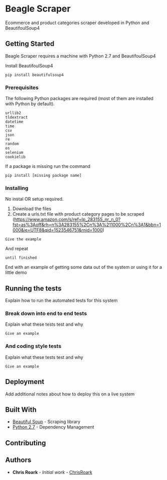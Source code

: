 # Beagle Scraper

Ecommerce and product categories scraper developed in Python and BeautifoulSoup4

## Getting Started

Beagle Scraper requires a machine with Python 2.7 and BeautifoulSoup4

Install BeautifoulSoup4
```
pip install beautifulsoup4
```

### Prerequisites

The following Python packages are required (most of them are installed with Python by default).

```
urllib2
tldextract
datetime
time
csv
json
re
random
os
selenium
cookielib
```
If a package is missing run the command

```
pip install [missing package name]
```

### Installing

No instal OR setup required.

1. Download the files 
2. Create a urls.txt file with product category pages to be scraped (https://www.amazon.com/s/ref=lp_283155_nr_n_0?fst=as%3Aoff&rh=n%3A283155%2Cn%3A%211000%2Cn%3A1&bbn=1000&ie=UTF8&qid=1523546751&rnid=1000)



```
Give the example
```

And repeat

```
until finished
```

End with an example of getting some data out of the system or using it for a little demo

## Running the tests

Explain how to run the automated tests for this system

### Break down into end to end tests

Explain what these tests test and why

```
Give an example
```

### And coding style tests

Explain what these tests test and why

```
Give an example
```

## Deployment

Add additional notes about how to deploy this on a live system

## Built With

* [Beautiful Soup](https://www.crummy.com/software/BeautifulSoup/) - Scraping library
* [Python 2.7](https://www.python.org/) - Dependency Management

## Contributing


## Authors

* **Chris Roark** - *Initial work* - [ChrisRoark](https://github.com/ChrisRoark)
